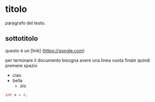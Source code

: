 # titolo

paragrafo del testo.

## sottotitolo

questo è un [link] (https://google.com)

per terminare il documento bisogna avere una linea vuota finale quindi premere spazio

* ciao
* bella
  * zio


```java
int x = 4;
```
